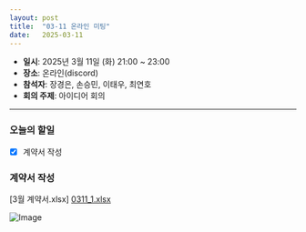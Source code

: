 ```yaml
---
layout: post
title:  "03-11 온라인 미팅"
date:   2025-03-11
---
```


- **일시**: 2025년 3월 11일 (화) 21:00 ~ 23:00
- **장소**: 온라인(discord)
- **참석자**: 장경은, 손승민, 이태우, 최연호
- **회의 주제**: 아이디어 회의

---

### 오늘의 할일

- [x]  계약서 작성

### 계약서 작성

[3월 계약서.xlsx]
[0311_1.xlsx](https://github.com/user-attachments/files/19240936/0311_1.xlsx)

![Image](https://github.com/user-attachments/assets/dbe11aba-e41d-4538-b291-2cdfc74ee7ca)